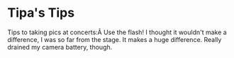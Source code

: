 # Tipa's Tips

Tips to taking pics at concerts:Â Use the flash! I thought it wouldn't make a difference, I was so far from the stage. It makes a huge difference. Really drained my camera battery, though.
